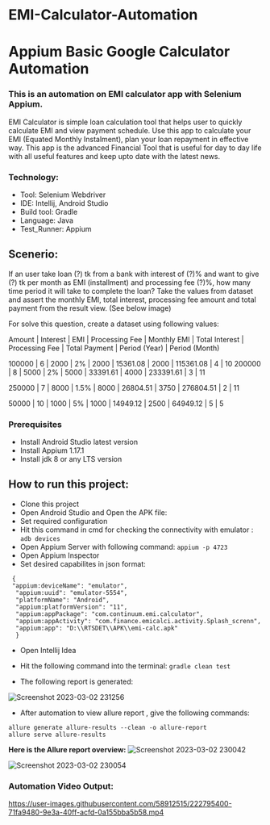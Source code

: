# EMI-Calculator-Automation

# Appium Basic Google Calculator Automation
### This is an automation on EMI calculator app with Selenium Appium. 
EMI Calculator is simple loan calculation tool that helps user to quickly calculate EMI and view payment schedule. Use this app to calculate your EMI (Equated Monthly Instalment), plan your loan repayment in effective way. This app is the advanced Financial Tool that is useful for day to day life with all useful features and keep upto date with the latest news.

### Technology: </br>
- Tool: Selenium Webdriver
- IDE: Intellij, Android Studio
- Build tool: Gradle
- Language: Java
- Test_Runner: Appium


## Scenerio:
If an user take loan (?) tk from a bank with interest of (?)% and  want to give (?) tk per month as EMI (installment) and processing fee (?)%, how many time period it will take to complete the loan? Take the values from dataset and assert the monthly EMI, total interest, processing fee amount and total payment from the result view. (See below image)

For solve this question, create a dataset using following values:

Amount | Interest | EMI | Processing Fee | Monthly EMI | Total Interest | Processing Fee | Total Payment | Period (Year) | Period (Month)

100000 | 6 | 2000 | 2% | 2000 | 15361.08 | 2000 | 115361.08 | 4 | 10
200000 | 8 | 5000 | 2% | 5000 | 33391.61 | 4000 | 233391.61 | 3 | 11

250000 | 7 | 8000 | 1.5% | 8000 | 26804.51 | 3750 | 276804.51 | 2 | 11

50000 | 10 | 1000 | 5% | 1000 | 14949.12 | 2500 | 64949.12 | 5 | 5

### Prerequisites</br>
- Install Android Studio latest version
- Install Appium 1.17.1
- Install jdk 8 or any LTS version

## How to run this project:

- Clone this project
- Open Android Studio and Open the APK file:
- Set required configuration 
- Hit this command in cmd for checking the connectivity with emulator : ``adb devices``
- Open Appium Server with following command: ```appium -p 4723```
- Open Appium Inspector
- Set desired capabilites in json format:
``` 
 {
 "appium:deviceName": "emulator",
  "appium:uuid": "emulator-5554",
  "platformName": "Android",
  "appium:platformVersion": "11",
  "appium:appPackage": "com.continuum.emi.calculator",
  "appium:appActivity": "com.finance.emicalci.activity.Splash_screnn",
  "appium:app": "D:\\RTSDET\\APK\\emi-calc.apk"
  }
```
- Open Intellij Idea
- Hit the following command into the terminal: ```gradle clean test```

- The following report is generated:

![Screenshot 2023-03-02 231256](https://user-images.githubusercontent.com/58912515/222506152-ad2d3195-c657-44cb-aba7-c98536586d80.png)


- After automation to view allure report , give the following commands:
 ```
allure generate allure-results --clean -o allure-report
allure serve allure-results
 ```
**Here is the Allure report overview:**
![Screenshot 2023-03-02 230042](https://user-images.githubusercontent.com/58912515/222506112-51dee7cc-649c-4f7a-a03d-cbbf8da11b60.png)

![Screenshot 2023-03-02 230054](https://user-images.githubusercontent.com/58912515/222506128-8ed7297a-52c4-42fb-85d2-0c7097b101ed.png)

### Automation Video Output:

https://user-images.githubusercontent.com/58912515/222795400-71fa9480-9e3a-40ff-acfd-0a155bba5b58.mp4














